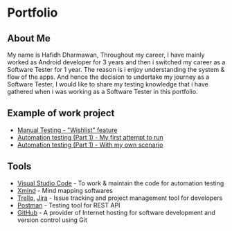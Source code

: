 # Portfolio

## About Me
My name is Hafidh Dharmawan, Throughout my career, I have mainly worked as Android developer for 3 years and then i switched my career as a Software Tester for 1 year. The reason is i enjoy understanding the system & flow of the apps. And hence the decision to undertake my journey as a Software Tester, I would like to share my testing knowledge that i have gathered when i was working as a Software Tester in this portfolio.

## Example of work project
- [Manual Testing - "Wishlist" feature](https://github.com/dementozzz/Wishlist_Feature_Manual_Testing)
- [Automation testing (Part 1) - My first attempt to run](https://github.com/dementozzz/Selenium-TestNG-first)
- [Automation testing (Part 1) - With my own scenario](https://github.com/dementozzz/Selenium-TestNG-Xpath)

## Tools
- [Visual Studio Code](https://code.visualstudio.com/) - To work & maintain the code for automation testing
- [Xmind](https://xmind.app/) - Mind mapping softwares
- [Trello](https://trello.com/), [Jira](https://www.atlassian.com/software/jira) - Issue tracking and project management tool for developers
- [Postman](https://www.postman.com/) - Testing tool for REST API
- [GitHub](https://github.com/) - A provider of Internet hosting for software development and version control using Git
